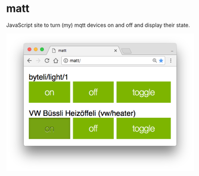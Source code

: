 # matt
JavaScript site to turn (my) mqtt devices on and off and display their state.

![browser screenshot matt](/screenshot.png?raw=true)

